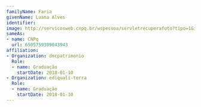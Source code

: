 ```yaml
---
familyName: Faria
givenName: Luana Alves
identifier: 
image: http://servicosweb.cnpq.br/wspessoa/servletrecuperafoto?tipo=1&id=K8649271T7
sameAs:
- name: CNPq
  url: 6505759309043943
affiliation:
- Organization: dmcpatrimonio
  Role:
  - name: Graduação
    startDate: 2018-01-10
- Organization: ediquali-terra
  Role:
  - name: Graduação
    startDate: 2018-01-10
---
```




